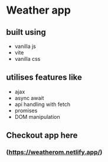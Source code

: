 # Weather app

## built using

- vanilla js
- vite
- vanilla css

## utilises features like

- ajax
- async await
- api handling with fetch
- promises
- DOM manipulation

## Checkout app here

### (https://weatherom.netlify.app/)
